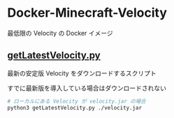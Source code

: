 # Docker-Minecraft-Velocity

最低限の Velocity の Docker イメージ

## [getLatestVelocity.py](/getLatestVelocity.py)

最新の安定版 Velocity をダウンロードするスクリプト

すでに最新版を導入している場合はダウンロードされない

```sh
# ローカルにある Velocity が velocity.jar の場合
python3 getLatestVelocity.py ./velocity.jar
```
